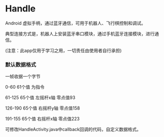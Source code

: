 # Handle
Android 虚拟手柄，通过蓝牙通信，可用于机器人、飞行棋控制和调试。

典型连接方式是，机器人上安装蓝牙串口模块，通过手机蓝牙连接模块，进行通信。

(注意：此app仅用于学习之用，一切责任由使用者自行承担)
### 默认数据格式
一帧收据一个字节

0-60    61个值 为指令

61-125  65个值 左摇杆x轴 零点值93

126-190 65个值 右摇杆y轴 零点值158

191-155 65个值 右摇杆x轴 零点值223

可修改HandleActivity.java中callback回调的代码，自定义数据格式。

